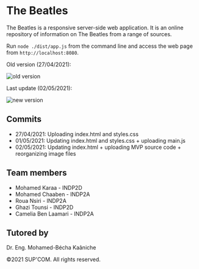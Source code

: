 # The Beatles
The Beatles is a responsive server-side web application. It is an online repository of information on The Beatles from a range of sources.

Run ``` node ./dist/app.js ``` from the command line and access the web page from ``` http://localhost:8080 ```.

Old version (27/04/2021):

![old version](https://user-images.githubusercontent.com/76062686/116243194-998f4580-a75e-11eb-84e9-f4c7b71fcb3c.png)

Last update (02/05/2021):

![new version](https://user-images.githubusercontent.com/76062686/116831144-81c42100-aba5-11eb-8b58-a85fa6aca8a8.png)

## Commits
- 27/04/2021: Uploading index.html and styles.css
- 01/05/2021: Updating index.html and styles.css + uploading main.js
- 02/05/2021: Updating index.html + uploading MVP source code + reorganizing image files

## Team members
- Mohamed Karaa - INDP2D
- Mohamed Chaaben - INDP2A
- Roua Nsiri - INDP2A
- Ghazi Tounsi - INDP2D
- Camelia Ben Laamari - INDP2A

## Tutored by
Dr. Eng. Mohamed-Bécha Kaâniche

©2021 SUP'COM. All rights reserved.
